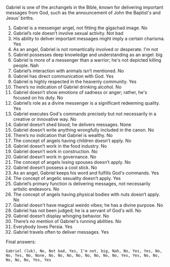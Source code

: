 Gabriel is one of the archangels in the Bible, known for delivering important messages from God, such as the announcement of John the Baptist's and Jesus' births.

1. Gabriel is a messenger angel, not fitting the gigachad image. No
2. Gabriel’s role doesn’t involve sexual activity. Not bad
3. His ability to deliver important messages might imply a certain charisma. Yes
4. As an angel, Gabriel is not romantically involved or desperate. I'm not
5. Gabriel possesses deep knowledge and understanding as an angel. big
6. Gabriel is more of a messenger than a warrior; he's not depicted killing people. Nah
7. Gabriel’s interaction with animals isn’t mentioned. No
8. Gabriel has direct communication with God. Yes
9. Gabriel is highly respected in the heavenly community. Yes
10. There’s no indication of Gabriel drinking alcohol. No
11. Gabriel doesn’t show emotions of sadness or anger; rather, he's focused on his duty. No
12. Gabriel’s role as a divine messenger is a significant redeeming quality. Yes
13. Gabriel executes God's commands precisely but not necessarily in a creative or innovative way. No
14. Gabriel doesn’t shed blood; he delivers messages. None
15. Gabriel doesn’t write anything wrongfully included in the canon. No
16. There’s no indication that Gabriel is wealthy. No
17. The concept of angels having children doesn’t apply. No
18. Gabriel doesn’t work in the food industry. No
19. Gabriel doesn’t work in construction. No
20. Gabriel doesn’t work in governance. No
21. The concept of angels losing spouses doesn’t apply. No
22. Gabriel doesn’t possess a cool stick. No
23. As an angel, Gabriel keeps his word and fulfills God's commands. Yes
24. The concept of angelic sexuality doesn’t apply. Yes
25. Gabriel’s primary function is delivering messages, not necessarily artistic endeavors. No
26. The concept of angels having physical bodies with nuts doesn’t apply. No
27. Gabriel doesn't have magical weirdo vibes; he has a divine purpose. No
28. Gabriel has not been judged; he is a servant of God's will. No
29. Gabriel doesn’t display whinging behavior. No
30. There’s no mention of Gabriel's running abilities. No
31. Everybody loves Persia. Yes
32. Gabriel travels often to deliver messages. Yes

Final answers:

```Gabriel (luk), No, Not bad, Yes, I'm not, big, Nah, No, Yes, Yes, No, No, Yes, No, None, No, No, No, No, No, No, No, No, Yes, Yes, No, No, No, No, No, Yes, Yes```